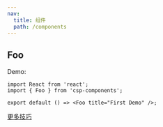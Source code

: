 ```yaml
---
nav:
  title: 组件
  path: /components
---
```


## Foo

Demo:

```tsx
import React from 'react';
import { Foo } from 'csp-components';

export default () => <Foo title="First Demo" />;
```

[更多技巧](https://d.umijs.org/guide/demo-principle)
